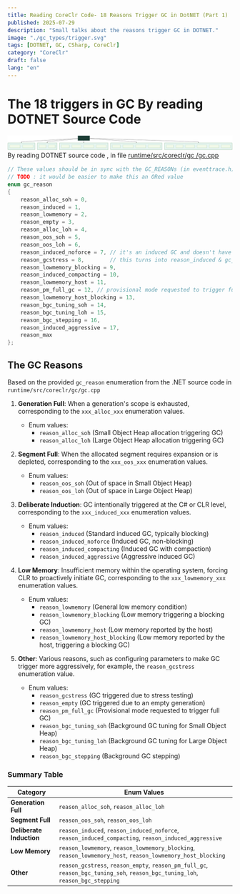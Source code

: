 ```yaml
---
title: Reading CoreClr Code- 18 Reasons Trigger GC in DotNET (Part 1)
published: 2025-07-29
description: "Small talks about the reasons trigger GC in DOTNET."
image: "./gc_types/trigger.svg"
tags: [DOTNET, GC, CSharp, CoreClr]
category: "CoreClr"
draft: false
lang: "en"
---
```


# The 18 triggers in GC By reading DOTNET Source Code

![types](./gc_types/trigger.svg)
By reading DOTNET source code , in file [runtime/src/coreclr/gc
/gc.cpp](https://github.com/dotnet/runtime/blob/main/src/coreclr/gc/gc.cpp)

```cs
// These values should be in sync with the GC_REASONs (in eventtrace.h) used for ETW.
// TODO : it would be easier to make this an ORed value
enum gc_reason
{
    reason_alloc_soh = 0,
    reason_induced = 1,
    reason_lowmemory = 2,
    reason_empty = 3,
    reason_alloc_loh = 4,
    reason_oos_soh = 5,
    reason_oos_loh = 6,
    reason_induced_noforce = 7, // it's an induced GC and doesn't have to be blocking.
    reason_gcstress = 8,        // this turns into reason_induced & gc_mechanisms.stress_induced = true
    reason_lowmemory_blocking = 9,
    reason_induced_compacting = 10,
    reason_lowmemory_host = 11,
    reason_pm_full_gc = 12, // provisional mode requested to trigger full GC
    reason_lowmemory_host_blocking = 13,
    reason_bgc_tuning_soh = 14,
    reason_bgc_tuning_loh = 15,
    reason_bgc_stepping = 16,
    reason_induced_aggressive = 17,
    reason_max
};
```

## The GC Reasons

Based on the provided `gc_reason` enumeration from the .NET source code in `runtime/src/coreclr/gc/gc.cpp`

1. **Generation Full**: When a generation's scope is exhausted, corresponding to the `xxx_alloc_xxx` enumeration values.

   - Enum values:
     - `reason_alloc_soh` (Small Object Heap allocation triggering GC)
     - `reason_alloc_loh` (Large Object Heap allocation triggering GC)

2. **Segment Full**: When the allocated segment requires expansion or is depleted, corresponding to the `xxx_oos_xxx` enumeration values.

   - Enum values:
     - `reason_oos_soh` (Out of space in Small Object Heap)
     - `reason_oos_loh` (Out of space in Large Object Heap)

3. **Deliberate Induction**: GC intentionally triggered at the C# or CLR level, corresponding to the `xxx_induced_xxx` enumeration values.

   - Enum values:
     - `reason_induced` (Standard induced GC, typically blocking)
     - `reason_induced_noforce` (Induced GC, non-blocking)
     - `reason_induced_compacting` (Induced GC with compaction)
     - `reason_induced_aggressive` (Aggressive induced GC)

4. **Low Memory**: Insufficient memory within the operating system, forcing CLR to proactively initiate GC, corresponding to the `xxx_lowmemory_xxx` enumeration values.

   - Enum values:
     - `reason_lowmemory` (General low memory condition)
     - `reason_lowmemory_blocking` (Low memory triggering a blocking GC)
     - `reason_lowmemory_host` (Low memory reported by the host)
     - `reason_lowmemory_host_blocking` (Low memory reported by the host, triggering a blocking GC)

5. **Other**: Various reasons, such as configuring parameters to make GC trigger more aggressively, for example, the `reason_gcstress` enumeration value.
   - Enum values:
     - `reason_gcstress` (GC triggered due to stress testing)
     - `reason_empty` (GC triggered due to an empty generation)
     - `reason_pm_full_gc` (Provisional mode requested to trigger full GC)
     - `reason_bgc_tuning_soh` (Background GC tuning for Small Object Heap)
     - `reason_bgc_tuning_loh` (Background GC tuning for Large Object Heap)
     - `reason_bgc_stepping` (Background GC stepping)

### Summary Table

| Category                 | Enum Values                                                                                                                     |
| ------------------------ | ------------------------------------------------------------------------------------------------------------------------------- |
| **Generation Full**      | `reason_alloc_soh`, `reason_alloc_loh`                                                                                          |
| **Segment Full**         | `reason_oos_soh`, `reason_oos_loh`                                                                                              |
| **Deliberate Induction** | `reason_induced`, `reason_induced_noforce`, `reason_induced_compacting`, `reason_induced_aggressive`                            |
| **Low Memory**           | `reason_lowmemory`, `reason_lowmemory_blocking`, `reason_lowmemory_host`, `reason_lowmemory_host_blocking`                      |
| **Other**                | `reason_gcstress`, `reason_empty`, `reason_pm_full_gc`, `reason_bgc_tuning_soh`, `reason_bgc_tuning_loh`, `reason_bgc_stepping` |
